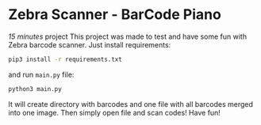 # Zebra Scanner - BarCode Piano
*15 minutes* project
This project was made to test and have some fun with Zebra barcode scanner.
Just install requirements:
```bash
pip3 install -r requirements.txt
```
and run `main.py` file:
```bash
python3 main.py
```
It will create directory with barcodes and one file with all barcodes merged into one image.
Then simply open file and scan codes!
Have fun!
